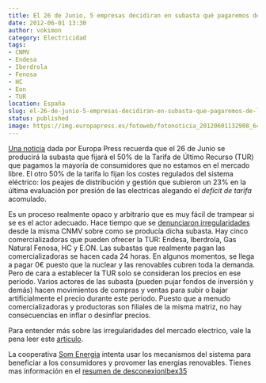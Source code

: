 ```yaml
---
title: El 26 de Junio, 5 empresas decidiran en subasta qué pagaremos de luz
date: 2012-06-01 13:30
author: vokimon
category: Electricidad
tags:
- CNMV
- Endesa
- Iberdrola
- Fenosa
- HC
- Eon
- TUR
location: España
slug: el-26-de-junio-5-empresas-decidiran-en-subasta-que-pagaremos-de-luz
status: published
image: https://img.europapress.es/fotoweb/fotonoticia_20120601132908_640.jpg
---
```


[Una noticia](http://www.europapress.es/economia/energia-00341/noticia-economia-energia-subasta-electrica-celebrara-26-junio-condicionara-revision-luz-julio-20120601132908.html) dada por Europa Press recuerda que el 26 de Junio se producirá la subasta que fijará el 50% de la Tarifa de Último Recurso (TUR) que pagamos la mayoría de consumidores que no estamos en el mercado libre. El otro 50% de la tarifa lo fijan los costes regulados del sistema eléctrico: los peajes de distribución y gestión que subieron un 23% en la última evaluación por presión de las electricas alegando el *deficit de tarifa* acomulado.

Es un proceso realmente opaco y arbitrario que es muy fácil de trampear si se es el actor adecuado.
Hace tiempo que se [denunciaron irregularidades]({filename}/articles/2012-05-15-15:16-la-cnmv-confirma-las-sospechas-de-manipulaciones-en-la-subasta-electrica.md)
desde la misma CNMV sobre como se producía dicha subasta.
Hay cinco comercializadoras que pueden ofrecer la TUR: Endesa, Iberdrola, Gas Natural Fenosa, HC y E.ON.
Las subastas que realmente pagan las comercializadoras se hacen cada 24 horas.
En algunos momentos, se llega a pagar 0€ puesto que la nuclear y las renovables cubren toda la demanda.
Pero de cara a establecer la TUR solo se consideran los precios en ese periodo.
Varios actores de las subasta (pueden pujar fondos de inversión y demás) hacen movimientos de compras y ventas para subir o bajar artificialmente el precio durante este periodo.
Puesto que a menudo comercializadoras y productoras son filiales de la misma matriz, no hay consecuencias en inflar o desinflar precios.

Para entender más sobre las irregularidades del mercado electrico, vale la pena leer este [artículo](http://jumanjisolar.com/comunicacion/la-verdad-sobre-el-mercado-electrico).

La cooperativa [Som Energia](http://www.somenergia.coop/) intenta usar los mecanismos del sistema para beneficiar a los consumidores y provomer las energias renovables.
Tienes mas información en el [resumen de desconexionIbex35]({filename}/pages/electricas-som-energia.md)

